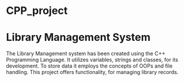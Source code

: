# CPP_project

# Library Management System
The Library Management system has been created using the C++ Programming Language. It utilizes variables, strings and classes, for its development. To store data it employs the concepts of OOPs and file handling. This project offers functionality, for managing library records.
